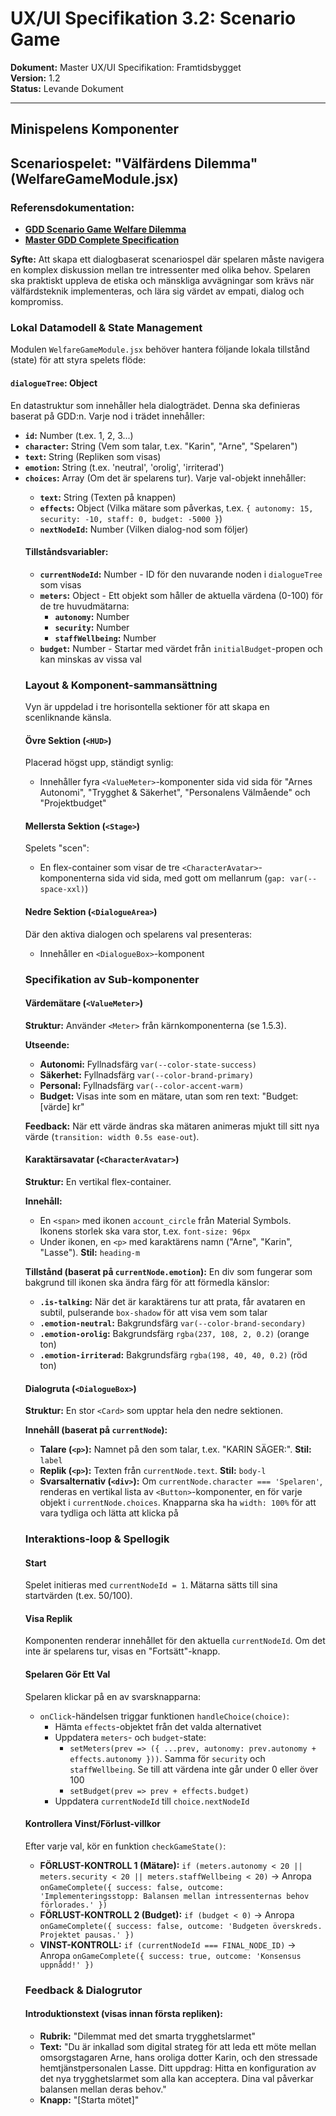 # UX/UI Specifikation 3.2: Scenario Game

**Dokument:** Master UX/UI Specifikation: Framtidsbygget  
**Version:** 1.2  
**Status:** Levande Dokument  

---

## Minispelens Komponenter

## Scenariospelet: "Välfärdens Dilemma" (WelfareGameModule.jsx)

### Referensdokumentation:
- **[GDD Scenario Game Welfare Dilemma](../game_design/GDD_Scenario_Game_Welfare_Dilemma.md)**
- **[Master GDD Complete Specification](../game_design/Master_GDD_Complete_Specification.md)**

**Syfte:** Att skapa ett dialogbaserat scenariospel där spelaren måste navigera en komplex diskussion mellan tre intressenter med olika behov. Spelaren ska praktiskt uppleva de etiska och mänskliga avvägningar som krävs när välfärdsteknik implementeras, och lära sig värdet av empati, dialog och kompromiss.

### Lokal Datamodell & State Management

Modulen `WelfareGameModule.jsx` behöver hantera följande lokala tillstånd (state) för att styra spelets flöde:

#### `dialogueTree`: Object
En datastruktur som innehåller hela dialogträdet. Denna ska definieras baserat på GDD:n. Varje nod i trädet innehåller:
- **`id`:** Number (t.ex. 1, 2, 3...)
- **`character`:** String (Vem som talar, t.ex. "Karin", "Arne", "Spelaren")
- **`text`:** String (Repliken som visas)
- **`emotion`:** String (t.ex. 'neutral', 'orolig', 'irriterad')
- **`choices`:** Array<Object> (Om det är spelarens tur). Varje val-objekt innehåller:
  - **`text`:** String (Texten på knappen)
  - **`effects`:** Object (Vilka mätare som påverkas, t.ex. `{ autonomy: 15, security: -10, staff: 0, budget: -5000 }`)
  - **`nextNodeId`:** Number (Vilken dialog-nod som följer)

#### Tillståndsvariabler:
- **`currentNodeId`:** Number - ID för den nuvarande noden i `dialogueTree` som visas
- **`meters`:** Object - Ett objekt som håller de aktuella värdena (0-100) för de tre huvudmätarna:
  - **`autonomy`:** Number
  - **`security`:** Number
  - **`staffWellbeing`:** Number
- **`budget`:** Number - Startar med värdet från `initialBudget`-propen och kan minskas av vissa val

### Layout & Komponent-sammansättning

Vyn är uppdelad i tre horisontella sektioner för att skapa en scenliknande känsla.

#### Övre Sektion (`<HUD>`)
Placerad högst upp, ständigt synlig:
- Innehåller fyra `<ValueMeter>`-komponenter sida vid sida för "Arnes Autonomi", "Trygghet & Säkerhet", "Personalens Välmående" och "Projektbudget"

#### Mellersta Sektion (`<Stage>`)
Spelets "scen":
- En flex-container som visar de tre `<CharacterAvatar>`-komponenterna sida vid sida, med gott om mellanrum (`gap: var(--space-xxl)`)

#### Nedre Sektion (`<DialogueArea>`)
Där den aktiva dialogen och spelarens val presenteras:
- Innehåller en `<DialogueBox>`-komponent

### Specifikation av Sub-komponenter

#### Värdemätare (`<ValueMeter>`)

**Struktur:** Använder `<Meter>` från kärnkomponenterna (se 1.5.3).

**Utseende:**
- **Autonomi:** Fyllnadsfärg `var(--color-state-success)`
- **Säkerhet:** Fyllnadsfärg `var(--color-brand-primary)`
- **Personal:** Fyllnadsfärg `var(--color-accent-warm)`
- **Budget:** Visas inte som en mätare, utan som ren text: "Budget: [värde] kr"

**Feedback:** När ett värde ändras ska mätaren animeras mjukt till sitt nya värde (`transition: width 0.5s ease-out`).

#### Karaktärsavatar (`<CharacterAvatar>`)

**Struktur:** En vertikal flex-container.

**Innehåll:**
- En `<span>` med ikonen `account_circle` från Material Symbols. Ikonens storlek ska vara stor, t.ex. `font-size: 96px`
- Under ikonen, en `<p>` med karaktärens namn ("Arne", "Karin", "Lasse"). **Stil:** `heading-m`

**Tillstånd (baserat på `currentNode.emotion`):**
En div som fungerar som bakgrund till ikonen ska ändra färg för att förmedla känslor:
- **`.is-talking`:** När det är karaktärens tur att prata, får avataren en subtil, pulserande `box-shadow` för att visa vem som talar
- **`.emotion-neutral`:** Bakgrundsfärg `var(--color-brand-secondary)`
- **`.emotion-orolig`:** Bakgrundsfärg `rgba(237, 108, 2, 0.2)` (orange ton)
- **`.emotion-irriterad`:** Bakgrundsfärg `rgba(198, 40, 40, 0.2)` (röd ton)

#### Dialogruta (`<DialogueBox>`)

**Struktur:** En stor `<Card>` som upptar hela den nedre sektionen.

**Innehåll (baserat på `currentNode`):**
- **Talare (`<p>`):** Namnet på den som talar, t.ex. "KARIN SÄGER:". **Stil:** `label`
- **Replik (`<p>`):** Texten från `currentNode.text`. **Stil:** `body-l`
- **Svarsalternativ (`<div>`):** Om `currentNode.character === 'Spelaren'`, renderas en vertikal lista av `<Button>`-komponenter, en för varje objekt i `currentNode.choices`. Knapparna ska ha `width: 100%` för att vara tydliga och lätta att klicka på

### Interaktions-loop & Spellogik

#### Start
Spelet initieras med `currentNodeId = 1`. Mätarna sätts till sina startvärden (t.ex. 50/100).

#### Visa Replik
Komponenten renderar innehållet för den aktuella `currentNodeId`. Om det inte är spelarens tur, visas en "Fortsätt"-knapp.

#### Spelaren Gör Ett Val
Spelaren klickar på en av svarsknapparna:
- `onClick`-händelsen triggar funktionen `handleChoice(choice)`:
  - Hämta `effects`-objektet från det valda alternativet
  - Uppdatera `meters`- och `budget`-state:
    - `setMeters(prev => ({ ...prev, autonomy: prev.autonomy + effects.autonomy }))`. Samma för `security` och `staffWellbeing`. Se till att värdena inte går under 0 eller över 100
    - `setBudget(prev => prev + effects.budget)`
  - Uppdatera `currentNodeId` till `choice.nextNodeId`

#### Kontrollera Vinst/Förlust-villkor
Efter varje val, kör en funktion `checkGameState()`:
- **FÖRLUST-KONTROLL 1 (Mätare):** `if (meters.autonomy < 20 || meters.security < 20 || meters.staffWellbeing < 20)` → Anropa `onGameComplete({ success: false, outcome: 'Implementeringsstopp: Balansen mellan intressenternas behov förlorades.' })`
- **FÖRLUST-KONTROLL 2 (Budget):** `if (budget < 0)` → Anropa `onGameComplete({ success: false, outcome: 'Budgeten överskreds. Projektet pausas.' })`
- **VINST-KONTROLL:** `if (currentNodeId === FINAL_NODE_ID)` → Anropa `onGameComplete({ success: true, outcome: 'Konsensus uppnådd!' })`

### Feedback & Dialogrutor

#### Introduktionstext (visas innan första repliken):

- **Rubrik:** "Dilemmat med det smarta trygghetslarmet"
- **Text:** "Du är inkallad som digital strateg för att leda ett möte mellan omsorgstagaren Arne, hans oroliga dotter Karin, och den stressade hemtjänstpersonalen Lasse. Ditt uppdrag: Hitta en konfiguration av det nya trygghetslarmet som alla kan acceptera. Dina val påverkar balansen mellan deras behov."
- **Knapp:** "[Starta mötet]"
